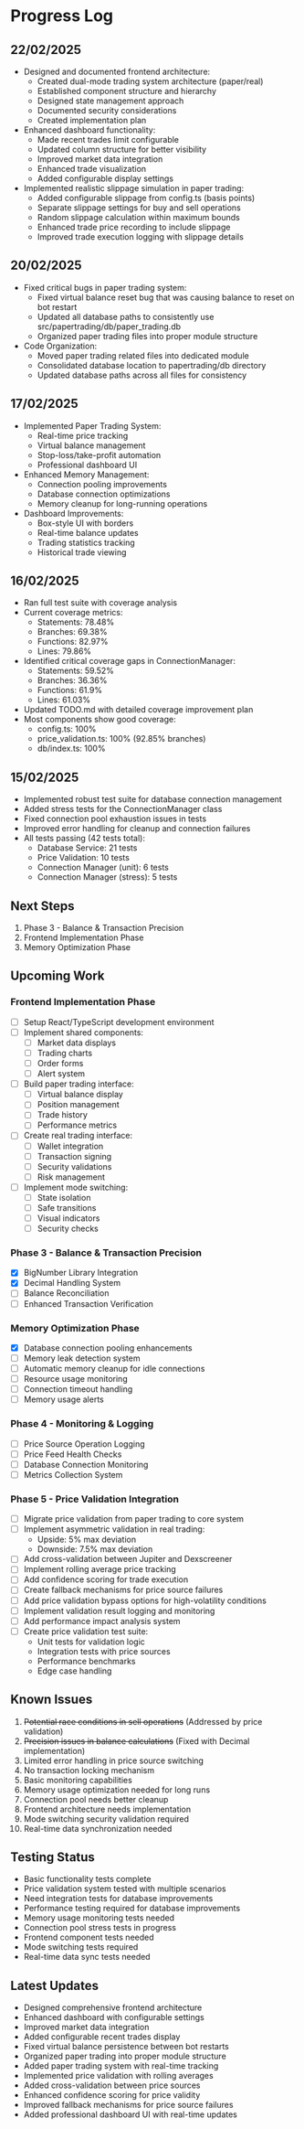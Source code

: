 # Progress Log

## 22/02/2025
- Designed and documented frontend architecture:
  - Created dual-mode trading system architecture (paper/real)
  - Established component structure and hierarchy
  - Designed state management approach
  - Documented security considerations
  - Created implementation plan
- Enhanced dashboard functionality:
  - Made recent trades limit configurable
  - Updated column structure for better visibility
  - Improved market data integration
  - Enhanced trade visualization
  - Added configurable display settings
- Implemented realistic slippage simulation in paper trading:
  - Added configurable slippage from config.ts (basis points)
  - Separate slippage settings for buy and sell operations
  - Random slippage calculation within maximum bounds
  - Enhanced trade price recording to include slippage
  - Improved trade execution logging with slippage details

## 20/02/2025
- Fixed critical bugs in paper trading system:
  - Fixed virtual balance reset bug that was causing balance to reset on bot restart
  - Updated all database paths to consistently use src/papertrading/db/paper_trading.db
  - Organized paper trading files into proper module structure
- Code Organization:
  - Moved paper trading related files into dedicated module
  - Consolidated database location to papertrading/db directory
  - Updated database paths across all files for consistency

## 17/02/2025
- Implemented Paper Trading System:
  - Real-time price tracking
  - Virtual balance management
  - Stop-loss/take-profit automation
  - Professional dashboard UI
- Enhanced Memory Management:
  - Connection pooling improvements
  - Database connection optimizations
  - Memory cleanup for long-running operations
- Dashboard Improvements:
  - Box-style UI with borders
  - Real-time balance updates
  - Trading statistics tracking
  - Historical trade viewing

## 16/02/2025
- Ran full test suite with coverage analysis
- Current coverage metrics:
  - Statements: 78.48%
  - Branches: 69.38%
  - Functions: 82.97%
  - Lines: 79.86%
- Identified critical coverage gaps in ConnectionManager:
  - Statements: 59.52%
  - Branches: 36.36%
  - Functions: 61.9%
  - Lines: 61.03%
- Updated TODO.md with detailed coverage improvement plan
- Most components show good coverage:
  - config.ts: 100%
  - price_validation.ts: 100% (92.85% branches)
  - db/index.ts: 100%

## 15/02/2025
- Implemented robust test suite for database connection management
- Added stress tests for the ConnectionManager class
- Fixed connection pool exhaustion issues in tests
- Improved error handling for cleanup and connection failures
- All tests passing (42 tests total):
  - Database Service: 21 tests
  - Price Validation: 10 tests
  - Connection Manager (unit): 6 tests
  - Connection Manager (stress): 5 tests

## Next Steps
1. Phase 3 - Balance & Transaction Precision
2. Frontend Implementation Phase
3. Memory Optimization Phase

## Upcoming Work
### Frontend Implementation Phase
- [ ] Setup React/TypeScript development environment
- [ ] Implement shared components:
  - [ ] Market data displays
  - [ ] Trading charts
  - [ ] Order forms
  - [ ] Alert system
- [ ] Build paper trading interface:
  - [ ] Virtual balance display
  - [ ] Position management
  - [ ] Trade history
  - [ ] Performance metrics
- [ ] Create real trading interface:
  - [ ] Wallet integration
  - [ ] Transaction signing
  - [ ] Security validations
  - [ ] Risk management
- [ ] Implement mode switching:
  - [ ] State isolation
  - [ ] Safe transitions
  - [ ] Visual indicators
  - [ ] Security checks

### Phase 3 - Balance & Transaction Precision
- [x] BigNumber Library Integration
- [x] Decimal Handling System
- [ ] Balance Reconciliation
- [ ] Enhanced Transaction Verification

### Memory Optimization Phase
- [x] Database connection pooling enhancements
- [ ] Memory leak detection system
- [ ] Automatic memory cleanup for idle connections
- [ ] Resource usage monitoring
- [ ] Connection timeout handling
- [ ] Memory usage alerts

### Phase 4 - Monitoring & Logging
- [ ] Price Source Operation Logging
- [ ] Price Feed Health Checks
- [ ] Database Connection Monitoring
- [ ] Metrics Collection System

### Phase 5 - Price Validation Integration
- [ ] Migrate price validation from paper trading to core system
- [ ] Implement asymmetric validation in real trading:
  - Upside: 5% max deviation
  - Downside: 7.5% max deviation
- [ ] Add cross-validation between Jupiter and Dexscreener
- [ ] Implement rolling average price tracking
- [ ] Add confidence scoring for trade execution
- [ ] Create fallback mechanisms for price source failures
- [ ] Add price validation bypass options for high-volatility conditions
- [ ] Implement validation result logging and monitoring
- [ ] Add performance impact analysis system
- [ ] Create price validation test suite:
  - Unit tests for validation logic
  - Integration tests with price sources
  - Performance benchmarks
  - Edge case handling

## Known Issues
1. ~~Potential race conditions in sell operations~~ (Addressed by price validation)
2. ~~Precision issues in balance calculations~~ (Fixed with Decimal implementation)
3. Limited error handling in price source switching
4. No transaction locking mechanism
5. Basic monitoring capabilities
6. Memory usage optimization needed for long runs
7. Connection pool needs better cleanup
8. Frontend architecture needs implementation
9. Mode switching security validation required
10. Real-time data synchronization needed

## Testing Status
- Basic functionality tests complete
- Price validation system tested with multiple scenarios
- Need integration tests for database improvements
- Performance testing required for database improvements
- Memory usage monitoring tests needed
- Connection pool stress tests in progress
- Frontend component tests needed
- Mode switching tests required
- Real-time data sync tests needed

## Latest Updates
- Designed comprehensive frontend architecture
- Enhanced dashboard with configurable settings
- Improved market data integration
- Added configurable recent trades display
- Fixed virtual balance persistence between bot restarts
- Organized paper trading into proper module structure
- Added paper trading system with real-time tracking
- Implemented price validation with rolling averages
- Added cross-validation between price sources
- Enhanced confidence scoring for price validity
- Improved fallback mechanisms for price source failures
- Added professional dashboard UI with real-time updates